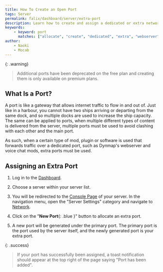```yaml
---
title: How To Create an Open Port
tags: Server
permalink: falix/dashboard/server/extra-port
description: Learn how to create and assign a dedicated or extra network port to your server.
keywords:
    - keyword: port
      matches: ["allocate", "create", "dedicated", "extra", "webserver", "secondary", "network", "open"]
author:
    - Naoki
    - Mocab
---
```


{: .warning}
> Additional ports have been deprecated on the free plan and creating them is only available on premium plans.

## What Is a Port?

A port is like a gateway that allows internet traffic to flow in and out of. Just like in a harbour, you cannot have two ships arriving or departing from the same dock, and so multiple docks are used to increase the ship capacity. The same can be applied to ports, when multiple different types of content is delivered from the server, multiple ports must be used to avoid clashing with each other and the main port.

As such, when a certain type of mod, plugin or software is used that forwards traffic over a dedicated port, such as Dynmap's webserver and voice chat mods, extra ports must be used.

## Assigning an Extra Port

1. Log in to the [Dashboard](https://client.falixnodes.net/).

2. Choose a server within your server list.

3. You will be redirected to the [Console Page](https://client.falixnodes.net/server/console) of your server. In the navigation menu, open the "Server Settings" category and navigate to [Network](https://client.falixnodes.net/server/network).

4. Click on the "**New Port**{: .blue }" button to allocate an extra port.

5. A new port will be generated under the primary port. The primary port is the port used by the server itself, and the newly generated port is your extra port.

{: .success}

> If your port has successfully been assigned, a toast notification should appear at the top right of the page saying "Port has been added".
